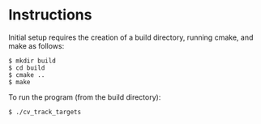 # Instructions

Initial setup requires the creation of a build directory, running cmake, and make as follows:

```
$ mkdir build
$ cd build
$ cmake ..
$ make
```
To run the program (from the build directory):
```
$ ./cv_track_targets
```
